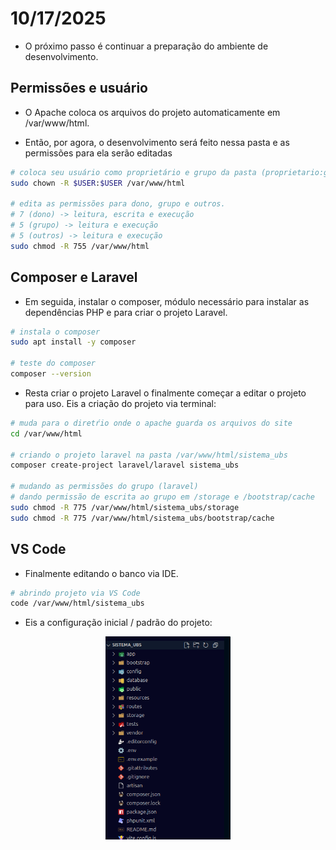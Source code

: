 # 10/17/2025

- O próximo passo é continuar a preparação do ambiente de desenvolvimento.

## Permissões e usuário

- O Apache coloca os arquivos do projeto automaticamente em /var/www/html.

- Então, por agora, o desenvolvimento será feito nessa pasta e as permissões para ela serão editadas

```bash
# coloca seu usuário como proprietário e grupo da pasta (proprietario:grupo).
sudo chown -R $USER:$USER /var/www/html

# edita as permissões para dono, grupo e outros.
# 7 (dono) -> leitura, escrita e execução
# 5 (grupo) -> leitura e execução
# 5 (outros) -> leitura e execução
sudo chmod -R 755 /var/www/html
```

## Composer e Laravel

- Em seguida, instalar o composer, módulo necessário para instalar as dependências PHP e para criar o projeto Laravel.

```bash
# instala o composer
sudo apt install -y composer

# teste do composer
composer --version
```

- Resta criar o projeto Laravel o finalmente começar a editar o projeto para uso. Eis a criação do projeto via terminal:

```bash
# muda para o diretŕio onde o apache guarda os arquivos do site
cd /var/www/html

# criando o projeto laravel na pasta /var/www/html/sistema_ubs
composer create-project laravel/laravel sistema_ubs

# mudando as permissões do grupo (laravel)
# dando permissão de escrita ao grupo em /storage e /bootstrap/cache
sudo chmod -R 775 /var/www/html/sistema_ubs/storage
sudo chmod -R 775 /var/www/html/sistema_ubs/bootstrap/cache
```

## VS Code

- Finalmente editando o banco via IDE.

```bash
# abrindo projeto via VS Code
code /var/www/html/sistema_ubs
```

- Eis a configuração inicial / padrão do projeto:
<p align="center">
  <img src="../images/path_initial.png" width="200">
</p>
